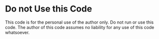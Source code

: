 # Do not Use this Code

This code is for the personal use of the author only. Do not run or use this code. The author of this code assumes no liability for any use of this code whatsoever.